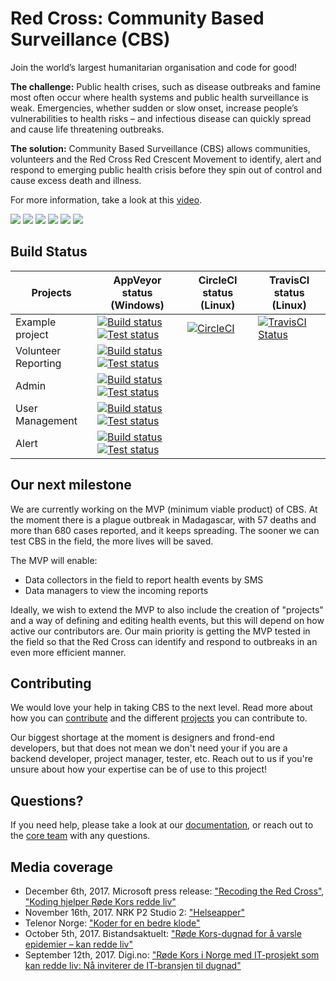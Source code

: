 # Red Cross: Community Based Surveillance (CBS)

Join the world’s largest humanitarian organisation and code for good!

**The challenge:**
Public health crises, such as disease outbreaks and famine most often occur where health systems and public health surveillance is weak. Emergencies, whether sudden or slow onset, increase people’s vulnerabilities to health risks – and infectious disease can quickly spread and cause life threatening outbreaks.

**The solution:**
Community Based Surveillance (CBS) allows communities, volunteers and the Red Cross Red Crescent Movement to identify, alert and respond to emerging public health crisis before they spin out of control and cause excess death and illness.

For more information, take a look at this [video](https://youtu.be/pXkXyb6xTdE).

![](https://img.shields.io/github/stars/ifrcgo/cbs.svg)
![](https://img.shields.io/github/forks/ifrcgo/cbs.svg)
![](https://img.shields.io/github/watchers/ifrcgo/cbs.svg)
![](https://img.shields.io/github/tag/ifrcgo/cbs.svg)
![](https://img.shields.io/github/release/ifrcgo/cbs.svg)
![](https://img.shields.io/github/issues/ifrcgo/cbs.svg)

## Build Status

| Projects  | AppVeyor status (Windows)  | CircleCI status (Linux) | TravisCI status (Linux)
|---|---|---|---|
| Example project  | [![Build status](https://ci.appveyor.com/api/projects/status/3s33gey8y08ynu4s/branch/master?svg=true)](https://ci.appveyor.com/project/karolikl/cbs-hjk90/branch/master) [![Test status](https://img.shields.io/appveyor/tests/karolikl/cbs-hjk90/master.svg)](https://ci.appveyor.com/project/karolikl/cbs-hjk90/branch/master/tests) | [![CircleCI](https://circleci.com/gh/sheeeng/cbs.png?style=shield&circle-token=df3dc5f6efbc2a267f7805f05a5e91d2878be9fd)](https://circleci.com/gh/sheeeng/cbs) | [![TravisCI Status](https://travis-ci.org/sheeeng/cbs.svg?branch=master)](https://travis-ci.org/sheeeng/cbs)
| Volunteer Reporting  | [![Build status](https://ci.appveyor.com/api/projects/status/tt50700nylx40eml/branch/master?svg=true)](https://ci.appveyor.com/project/karolikl/cbs-g81xy/branch/master) [![Test status](https://img.shields.io/appveyor/tests/karolikl/cbs-g81xy/master.svg)](https://ci.appveyor.com/project/karolikl/cbs-g81xy/branch/master/tests) |
| Admin  | [![Build status](https://ci.appveyor.com/api/projects/status/5u26suwgd9co1rgp/branch/master?svg=true)](https://ci.appveyor.com/project/karolikl/cbs-0ntrh/branch/master) [![Test status](https://img.shields.io/appveyor/tests/karolikl/cbs-0ntrh/master.svg)](https://ci.appveyor.com/project/karolikl/cbs-0ntrh/branch/master/tests) |
| User Management  | [![Build status](https://ci.appveyor.com/api/projects/status/yyxiq56hy52iyv50/branch/master?svg=true)](https://ci.appveyor.com/project/karolikl/cbs-83l5k/branch/master) [![Test status](https://img.shields.io/appveyor/tests/karolikl/cbs-83l5k/master.svg)](https://ci.appveyor.com/project/karolikl/cbs-83l5k/branch/master/tests) |
| Alert  | [![Build status](https://ci.appveyor.com/api/projects/status/2lab71gqtq8hkxn8/branch/master?svg=true)](https://ci.appveyor.com/project/karolikl/cbs-q2clx/branch/master) [![Test status](https://img.shields.io/appveyor/tests/karolikl/cbs-q2clx/master.svg)](https://ci.appveyor.com/project/karolikl/cbs-q2clx/branch/master/tests) |

## Our next milestone

We are currently working on the MVP (minimum viable product) of CBS. At the moment there is a plague outbreak in Madagascar, with 57 deaths and more than 680 cases reported, and it keeps spreading. The sooner we can test CBS in the field, the more lives will be saved. 

The MVP will enable: 
- Data collectors in the field to report health events by SMS
- Data managers to view the incoming reports

Ideally, we wish to extend the MVP to also include the creation of "projects" and a way of defining and editing health events, but this will depend on how active our contributors are. Our main priority is getting the MVP tested in the field so that the Red Cross can identify and respond to outbreaks in an even more efficient manner. 

## Contributing

We would love your help in taking CBS to the next level. 
Read more about how you can [contribute](./Documentation/Contribution/contributing.md) and the different [projects](./Documentation/Projects/index.md) you can contribute to. 

Our biggest shortage at the moment is designers and frond-end developers, but that does not mean we don't need your if you are a backend developer, project manager, tester, etc. Reach out to us if you're unsure about how your expertise can be of use to this project!

## Questions?

If you need help, please take a look at our [documentation](https://github.com/IFRCGo/cbs/tree/master/Documentation), or reach out to the [core team](https://github.com/IFRCGo/cbs/blob/master/Documentation/Projects/Core/index.md) with any questions. 

## Media coverage
- December 6th, 2017. Microsoft press release: ["Recoding the Red Cross"](https://news.microsoft.com/europe/features/recoding-the-red-cross/), ["Koding hjelper Røde Kors redde liv"](http://www.mynewsdesk.com/no/microsoft-norge/pressreleases/omkoding-av-roede-kors-2317982)
- November 16th, 2017. NRK P2 Studio 2: ["Helseapper"](https://radio.nrk.no/serie/studio-2-p2/MKRV20017917/16-11-2017#t=57m14s)
- Telenor Norge: ["Koder for en bedre klode"](https://www.telenor.no/om/samfunnsansvar/artikler/codeathon.jsp)
- October 5th, 2017. Bistandsaktuelt: ["Røde Kors-dugnad for å varsle epidemier – kan redde liv"](https://www.bistandsaktuelt.no/nyheter/2017/dugnad-for-epidemi-varsling/)
- September 12th, 2017. Digi.no: ["Røde Kors i Norge med IT-prosjekt som kan redde liv: Nå inviterer de IT-bransjen til dugnad"](https://www.digi.no/artikler/rode-kors-i-norge-med-it-prosjekt-som-kan-redde-liv-na-inviterer-de-it-bransjen-til-dugnad/405602)
